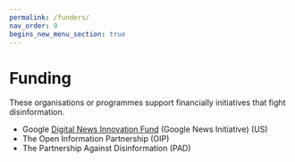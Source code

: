 ```yaml
---
permalink: /funders/
nav_order: 9
begins_new_menu_section: true
---
```


# Funding

These organisations or programmes support financially initiatives that fight disinformation.
- Google [Digital News Innovation Fund](https://newsinitiative.withgoogle.com/dnifund/) (Google News Initiative) (US)
- The Open Information Partnership (OIP)
- The Partnership Against Disinformation (PAD)

